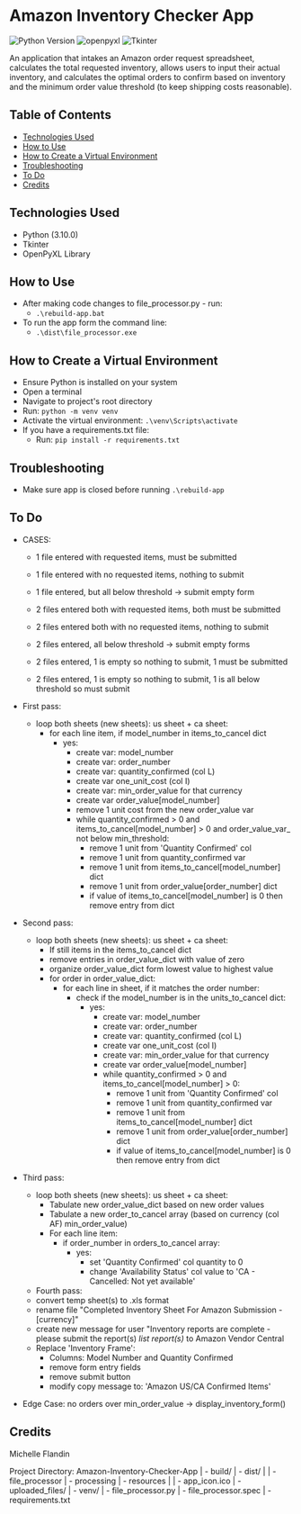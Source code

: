 # Amazon Inventory Checker App


![Python Version](https://img.shields.io/badge/Python-3.10.4-ffdb4f.svg)
![openpyxl](https://img.shields.io/badge/OpenPyXL-3.0.9-206e47.svg)
![Tkinter](https://img.shields.io/badge/Tkinter-3A77A8.svg)


An application that intakes an Amazon order request spreadsheet, calculates the total requested inventory, allows users to input their actual inventory, and calculates the optimal orders to confirm based on inventory and the minimum order value threshold (to keep shipping costs reasonable).


## Table of Contents
- [Technologies Used](#technologies-used)
- [How to Use](#how-to-use)
- [How to Create a Virtual Environment](#how-to-venv)
- [Troubleshooting](#troubleshooting)
- [To Do](#to-do)
- [Credits](#credits)


## Technologies Used<a name="technologies-used"></a>
- Python (3.10.0)
- Tkinter
- OpenPyXL Library


## How to Use<a name="how-to-use"></a>
- After making code changes to file_processor.py - run: 
  - `.\rebuild-app.bat`
- To run the app form the command line: 
  - `.\dist\file_processor.exe`


## How to Create a Virtual Environment<a name="how-to-venv"></a>
- Ensure Python is installed on your system
- Open a terminal
- Navigate to project's root directory
- Run: `python -m venv venv`
- Activate the virtual environment: `.\venv\Scripts\activate`
- If you have a requirements.txt file:
  - Run: `pip install -r requirements.txt`


## Troubleshooting<a name="troubleshooting"></a>
- Make sure app is closed before running `.\rebuild-app`


## To Do<a name="to-do"></a>
- CASES:
  - 1 file entered with requested items, must be submitted
  - 1 file entered with no requested items, nothing to submit
  - 1 file entered, but all below threshold -> submit empty form

  - 2 files entered both with requested items, both must be submitted 
  - 2 files entered both with no requested items, nothing to submit
  - 2 files entered, all below threshold -> submit empty forms
  - 2 files entered, 1 is empty so nothing to submit, 1 must be submitted
  - 2 files entered, 1 is empty so nothing to submit, 1 is all below threshold so must submit

- First pass: 
  - loop both sheets (new sheets): us sheet + ca sheet:
    - for each line item, if model_number in items_to_cancel dict
      - yes: 
        - create var: model_number
        - create var: order_number
        - create var: quantity_confirmed (col L)
        - create var one_unit_cost (col I)
        - create var: min_order_value for that currency
        - create var order_value[model_number]
        - remove 1 unit cost from the new order_value var
        - while quantity_confirmed > 0 and items_to_cancel[model_number] > 0 and order_value_var_ not below min_threshold:
            - remove 1 unit from 'Quantity Confirmed' col
            - remove 1 unit from quantity_confirmed var
            - remove 1 unit from items_to_cancel[model_number] dict
            - remove 1 unit from order_value[order_number] dict
            - if value of items_to_cancel[model_number] is 0 then remove entry from dict
- Second pass:
  - loop both sheets (new sheets): us sheet + ca sheet:
    - If still items in the items_to_cancel dict
    - remove entries in order_value_dict with value of zero 
    - organize order_value_dict form lowest value to highest value
    - for order in order_value_dict:
      - for each line in sheet, if it matches the order number:
        - check if the model_number is in the units_to_cancel dict:
          - yes: 
            - create var: model_number
            - create var: order_number
            - create var: quantity_confirmed (col L)
            - create var one_unit_cost (col I)
            - create var: min_order_value for that currency
            - create var order_value[model_number]
            - while quantity_confirmed > 0 and items_to_cancel[model_number] > 0: 
              - remove 1 unit from 'Quantity Confirmed' col
              - remove 1 unit from quantity_confirmed var
              - remove 1 unit from items_to_cancel[model_number] dict
              - remove 1 unit from order_value[order_number] dict
              - if value of items_to_cancel[model_number] is 0 then remove entry from dict
- Third pass: 
  - loop both sheets (new sheets): us sheet + ca sheet:
    - Tabulate new order_value_dict based on new order values
    - Tabulate a new order_to_cancel array (based on currency (col AF) min_order_value)
    - For each line item: 
      - if order_number in orders_to_cancel array:
        - yes:
          - set 'Quantity Confirmed' col quantity to 0
          - change 'Availability Status' col value to 'CA - Cancelled: Not yet available'
  - Fourth pass: 
  - convert temp sheet(s) to .xls format
  - rename file "Completed Inventory Sheet For Amazon Submission - [currency]"
  - create new message for user "Inventory reports are complete - please submit the report(s) *list report(s)* 
  to Amazon Vendor Central 
  - Replace 'Inventory Frame':
    - Columns: Model Number and Quantity Confirmed
    - remove form entry fields
    - remove submit button
    - modify copy message to: 'Amazon US/CA Confirmed Items' 
- Edge Case: no orders over min_order_value -> display_inventory_form()

## Credits<a name="credits"></a>
Michelle Flandin



Project Directory:
Amazon-Inventory-Checker-App
| - build/
| - dist/
| | - file_processor
| - processing
| - resources
| | - app_icon.ico
| - uploaded_files/
| - venv/
| - file_processor.py
| - file_processor.spec
| - requirements.txt
